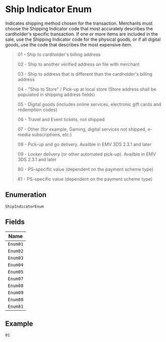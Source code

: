 
# Ship Indicator Enum

Indicates shipping method chosen for the transaction. Merchants must choose the Shipping Indicator code that most accurately describes the cardholder's specific transaction. If one or more items are included in the sale, use the Shipping Indicator code for the physical goods, or if all digital goods, use the code that describes the most expensive item.

> 01 - Ship to cardholder's billing address
> 
> 02 - Ship to another verified address on file with merchant
> 
> 03 - Ship to address that is different than the cardholder's billing address
> 
> 04 - "Ship to Store" / Pick-up at local store (Store address shall be populated in shipping address fields)
> 
> 05 - Digital goods (includes online services, electronic gift cards and redemption codes)
> 
> 06 - Travel and Event tickets, not shipped
> 
> 07 - Other (for example, Gaming, digital services not shipped, e-media subscriptions, etc.)
> 
> 08 - Pick-up and go delivery. Availble in EMV 3DS 2.3.1 and later
> 
> 09 - Locker delivery (or other automated pick-up). Availble in EMV 3DS 2.3.1 and later
> 
> 80 - PS-specific value (dependent on the payment scheme type)
> 
> 81 - PS-specific value (dependent on the payment scheme type)

## Enumeration

`ShipIndicatorEnum`

## Fields

| Name |
|  --- |
| `Enum01` |
| `Enum02` |
| `Enum03` |
| `Enum04` |
| `Enum05` |
| `Enum07` |
| `Enum08` |
| `Enum09` |
| `Enum80` |
| `Enum81` |

## Example

```
01
```

